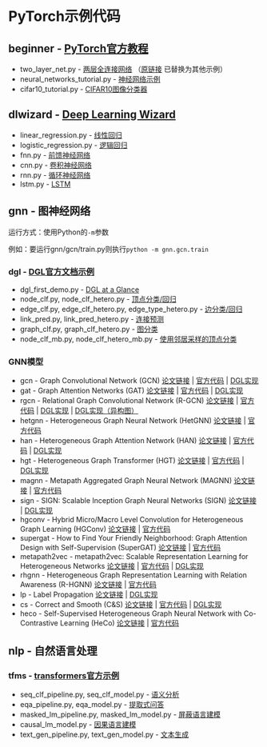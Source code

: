 # PyTorch示例代码

## beginner - [PyTorch官方教程](https://pytorch.org/tutorials/)
* two_layer_net.py - [两层全连接网络](https://github.com/pytorch/tutorials/blob/09460601a9f914511d87c12c4e0b04dc21df3086/beginner_source/pytorch_with_examples.rst)
（[原链接](https://pytorch.org/tutorials/beginner/pytorch_with_examples.html) 已替换为其他示例）
* neural_networks_tutorial.py - [神经网络示例](https://pytorch.org/tutorials/beginner/blitz/neural_networks_tutorial.html)
* cifar10_tutorial.py - [CIFAR10图像分类器](https://pytorch.org/tutorials/beginner/blitz/cifar10_tutorial.html)

## dlwizard - [Deep Learning Wizard](https://www.deeplearningwizard.com/deep_learning/intro/)
* linear_regression.py - [线性回归](https://www.deeplearningwizard.com/deep_learning/practical_pytorch/pytorch_linear_regression/)
* logistic_regression.py - [逻辑回归](https://www.deeplearningwizard.com/deep_learning/practical_pytorch/pytorch_logistic_regression/)
* fnn.py - [前馈神经网络](https://www.deeplearningwizard.com/deep_learning/practical_pytorch/pytorch_feedforward_neuralnetwork/)
* cnn.py - [卷积神经网络](https://www.deeplearningwizard.com/deep_learning/practical_pytorch/pytorch_convolutional_neuralnetwork/)
* rnn.py - [循环神经网络](https://www.deeplearningwizard.com/deep_learning/practical_pytorch/pytorch_recurrent_neuralnetwork/)
* lstm.py - [LSTM](https://www.deeplearningwizard.com/deep_learning/practical_pytorch/pytorch_lstm_neuralnetwork/)

## gnn - 图神经网络
运行方式：使用Python的`-m`参数

例如：要运行gnn/gcn/train.py则执行`python -m gnn.gcn.train`

### dgl - [DGL官方文档示例](https://docs.dgl.ai/)
* dgl_first_demo.py - [DGL at a Glance](https://docs.dgl.ai/tutorials/basics/1_first.html)
* node_clf.py, node_clf_hetero.py - [顶点分类/回归](https://docs.dgl.ai/guide/training-node.html)
* edge_clf.py, edge_clf_hetero.py, edge_type_hetero.py - [边分类/回归](https://docs.dgl.ai/guide/training-edge.html)
* link_pred.py, link_pred_hetero.py - [连接预测](https://docs.dgl.ai/guide/training-link.html)
* graph_clf.py, graph_clf_hetero.py - [图分类](https://docs.dgl.ai/guide/training-graph.html)
* node_clf_mb.py, node_clf_hetero_mb.py - [使用邻居采样的顶点分类](https://docs.dgl.ai/guide/minibatch-node.html)

### GNN模型
* gcn - Graph Convolutional Network (GCN)
[论文链接](https://arxiv.org/abs/1609.02907)
| [官方代码](https://github.com/tkipf/gcn)
| [DGL实现](https://github.com/dmlc/dgl/blob/master/examples/pytorch/gcn)
* gat - Graph Attention Networks (GAT)
[论文链接](https://arxiv.org/abs/1710.10903)
| [官方代码](https://github.com/PetarV-/GAT)
| [DGL实现](https://github.com/dmlc/dgl/tree/master/examples/pytorch/gat)
* rgcn - Relational Graph Convolutional Network (R-GCN)
[论文链接](https://arxiv.org/abs/1703.06103)
| [官方代码](https://github.com/tkipf/relational-gcn)
| [DGL实现](https://github.com/dmlc/dgl/tree/master/examples/pytorch/rgcn)
| [DGL实现（异构图）](https://github.com/dmlc/dgl/tree/master/examples/pytorch/rgcn-hetero)
* hetgnn - Heterogeneous Graph Neural Network (HetGNN)
[论文链接](https://dl.acm.org/doi/pdf/10.1145/3292500.3330961)
| [官方代码](https://github.com/chuxuzhang/KDD2019_HetGNN)
* han - Heterogeneous Graph Attention Network (HAN)
[论文链接](https://arxiv.org/abs/1903.07293)
| [官方代码](https://github.com/Jhy1993/HAN)
| [DGL实现](https://github.com/dmlc/dgl/tree/master/examples/pytorch/han)
* hgt - Heterogeneous Graph Transformer (HGT)
[论文链接](https://arxiv.org/pdf/2003.01332)
| [官方代码](https://github.com/acbull/pyHGT)
| [DGL实现](https://github.com/dmlc/dgl/tree/master/examples/pytorch/hgt)
* magnn - Metapath Aggregated Graph Neural Network (MAGNN)
[论文链接](https://arxiv.org/pdf/2002.01680)
| [官方代码](https://github.com/cynricfu/MAGNN)
* sign - SIGN: Scalable Inception Graph Neural Networks (SIGN)
[论文链接](https://arxiv.org/pdf/2004.11198)
| [DGL实现](https://github.com/dmlc/dgl/tree/master/examples/pytorch/sign)
* hgconv - Hybrid Micro/Macro Level Convolution for Heterogeneous Graph Learning (HGConv)
[论文链接](https://arxiv.org/pdf/2012.14722)
| [官方代码](https://github.com/yule-BUAA/HGConv)
* supergat - How to Find Your Friendly Neighborhood: Graph Attention Design with Self-Supervision (SuperGAT)
[论文链接](https://openreview.net/pdf?id=Wi5KUNlqWty)
| [官方代码](https://github.com/dongkwan-kim/SuperGAT)
* metapath2vec - metapath2vec: Scalable Representation Learning for Heterogeneous Networks
[论文链接](https://ericdongyx.github.io/papers/KDD17-dong-chawla-swami-metapath2vec.pdf)
| [官方代码](https://ericdongyx.github.io/metapath2vec/m2v.html)
| [DGL实现](https://github.com/dmlc/dgl/tree/master/examples/pytorch/metapath2vec)
* rhgnn - Heterogeneous Graph Representation Learning with Relation Awareness (R-HGNN)
[论文链接](https://arxiv.org/pdf/2105.11122)
| [官方代码](https://github.com/yule-BUAA/R-HGNN/)
* lp - Label Propagation
[论文链接](https://citeseerx.ist.psu.edu/viewdoc/download?doi=10.1.1.14.3864&rep=rep1&type=pdf)
| [DGL实现](https://github.com/dmlc/dgl/tree/master/examples/pytorch/label_propagation)
* cs - Correct and Smooth (C&S)
[论文链接](https://arxiv.org/pdf/2010.13993)
| [官方代码](https://github.com/CUAI/CorrectAndSmooth)
| [DGL实现](https://github.com/dmlc/dgl/tree/master/examples/pytorch/correct_and_smooth)
* heco - Self-Supervised Heterogeneous Graph Neural Network with Co-Contrastive Learning (HeCo)
[论文链接](https://arxiv.org/pdf/2105.09111)
| [官方代码](https://github.com/liun-online/HeCo)

## nlp - 自然语言处理
### tfms - [transformers官方示例](https://huggingface.co/transformers/)
* seq_clf_pipeline.py, seq_clf_model.py - [语义分析](https://huggingface.co/transformers/task_summary.html#sequence-classification)
* eqa_pipeline.py, eqa_model.py - [提取式问答](https://huggingface.co/transformers/task_summary.html#extractive-question-answering)
* masked_lm_pipeline.py, masked_lm_model.py - [屏蔽语言建模](https://huggingface.co/transformers/task_summary.html#masked-language-modeling)
* causal_lm_model.py - [因果语言建模](https://huggingface.co/transformers/task_summary.html#causal-language-modeling)
* text_gen_pipeline.py, text_gen_model.py - [文本生成](https://huggingface.co/transformers/task_summary.html#text-generation)

